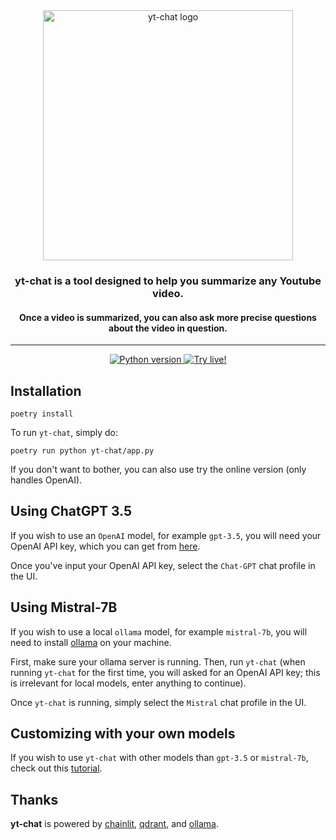 <div align="center">
  <picture align="center" with="200">
    <source media="(prefers-color-scheme: dark)" srcset="https://github.com/mcordier/yt-chat/blob/5bbae54e1c9f46f11af9090a83089786d9832e6f/public/logo_dark.png">
    <source media="(prefers-color-scheme: light)" srcset="https://github.com/mcordier/yt-chat/blob/5bbae54e1c9f46f11af9090a83089786d9832e6f/public/logo_light.png">
  <img alt="yt-chat logo" src="https://github.com/mcordier/yt-chat/blob/5bbae54e1c9f46f11af9090a83089786d9832e6f/public/logo_light.png" width="400"/>
  </picture>
</div>


<h3 align="center">yt-chat is a tool designed to help you summarize any Youtube video.</h3>
<h4 align="center">Once a video is summarized, you can also ask more precise questions about the video in question.</h4>

---

<div align="center">
<!-- <img alt="All workflows" src="https://github.com/Fonction-Labs/jade/actions/workflows/all.yml/badge.svg"/> -->

<a href="https://github.com/Fonction-Labs/jade/actions/workflows/all.yml?query=branch%3Amain">
<img alt="Python version" src="https://img.shields.io/badge/python-3.9-blue"/>
</a>

<a href="https://fonctionlabs.com/yt-chat">
<img alt="Try live!" src="https://img.shields.io/static/v1?label=&message=Try live!"/>
</a>
</div>

Installation
------------
```
poetry install
```

To run `yt-chat`, simply do:
```
poetry run python yt-chat/app.py
```

If you don't want to bother, you can also use try the online version (only handles OpenAI).


Using ChatGPT 3.5
------------
If you wish to use an `OpenAI` model, for example `gpt-3.5`, you will need your OpenAI API key, which you can get from <a href="https://platform.openai.com/api-keys">here</a>.

Once you've input your OpenAI API key, select the `Chat-GPT` chat profile in the UI.


Using Mistral-7B
------------
If you wish to use a local `ollama` model, for example `mistral-7b`, you will need to install <a href="https://ollama.com/">ollama</a> on your machine.

First, make sure your ollama server is running. Then, run `yt-chat` (when running `yt-chat` for the first time, you will asked for an OpenAI API key; this is irrelevant for local models, enter anything to continue).

Once `yt-chat` is running, simply select the `Mistral` chat profile in the UI.


Customizing with your own models
------------
If you wish to use `yt-chat` with other models than `gpt-3.5` or `mistral-7b`, check out this <a href="">tutorial</a>.


Thanks
------------
**yt-chat** is powered by <bold><a href="https://github.com/Chainlit/chainlit">chainlit</a></bold>, <bold><a href="https://github.com/qdrant/qdrant">qdrant</a></bold>, and <bold><a href="https://github.com/ollama/ollama-python">ollama</a></bold>.

